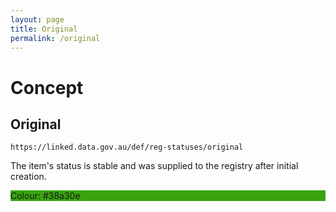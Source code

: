 ```yaml
---
layout: page
title: Original
permalink: /original
---
```

# Concept

## Original

`https://linked.data.gov.au/def/reg-statuses/original`

The item's status is stable and was supplied to the registry after initial creation.

<div style="background-color: #38a30e; display: block;">Colour: #38a30e</div>